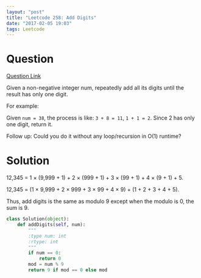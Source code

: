 ```yaml
---
layout: "post"
title: "Leetcode 258: Add Digits"
date: "2017-02-05 19:03"
tags: Leetcode
---
```


# Question
[Question Link](https://leetcode.com/problems/add-digits/description/)

Given a non-negative integer num, repeatedly add all its digits until the result has only one digit.

For example:

Given `num = 38`, the process is like: `3 + 8 = 11`, `1 + 1 = 2`. Since 2 has only one digit, return it.

Follow up:
Could you do it without any loop/recursion in O(1) runtime?


# Solution
12,345 = 1 × (9,999 + 1) + 2 × (999 + 1) + 3 × (99 + 1) + 4 × (9 + 1) + 5.

12,345 = (1 × 9,999 + 2 × 999 + 3 × 99 + 4 × 9) + (1 + 2 + 3 + 4 + 5).

Thus, add digits is the same as modulo 9 except when the modulo is 0, the sum is 9.

```python
class Solution(object):
    def addDigits(self, num):
        """
        :type num: int
        :rtype: int
        """
        if num == 0:
            return 0
        mod = num % 9
        return 9 if mod == 0 else mod

```

